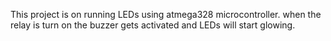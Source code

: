 This project is on running LEDs using atmega328 microcontroller. when the relay is turn on the buzzer gets activated and LEDs will start glowing.